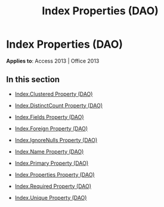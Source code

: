 ﻿---
title: Index Properties (DAO)
TOCTitle: Properties
ms:assetid: 50ef6a19-235a-4d0e-979b-7f62fe50ac05
ms:mtpsurl: https://msdn.microsoft.com/library/Dn124774(v=office.15)
ms:contentKeyID: 52072396
ms.date: 09/18/2015
mtps_version: v=office.15
---

# Index Properties (DAO)


**Applies to**: Access 2013 | Office 2013

## In this section

  - [Index.Clustered Property (DAO)](index-clustered-property-dao.md)

  - [Index.DistinctCount Property (DAO)](index-distinctcount-property-dao.md)

  - [Index.Fields Property (DAO)](index-fields-property-dao.md)

  - [Index.Foreign Property (DAO)](index-foreign-property-dao.md)

  - [Index.IgnoreNulls Property (DAO)](index-ignorenulls-property-dao.md)

  - [Index.Name Property (DAO)](index-name-property-dao.md)

  - [Index.Primary Property (DAO)](index-primary-property-dao.md)

  - [Index.Properties Property (DAO)](index-properties-property-dao.md)

  - [Index.Required Property (DAO)](index-required-property-dao.md)

  - [Index.Unique Property (DAO)](index-unique-property-dao.md)

